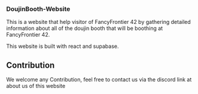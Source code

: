 ### DoujinBooth-Website
This is a website that help visitor of FancyFrontier 42 by gathering detailed information about all of the doujin booth that will be boothing at FancyFrontier 42.

This website is built with react and supabase.

## Contribution
We welcome any Contribution, feel free to contact us via the discord link at about us of this website
